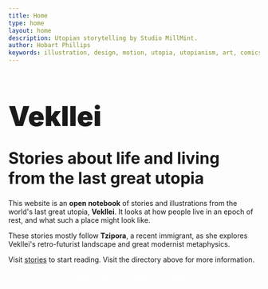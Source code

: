 ```yaml
---
title: Home
type: home
layout: home
description: Utopian storytelling by Studio MillMint.
author: Hobart Phillips
keywords: illustration, design, motion, utopia, utopianism, art, comics, comic, hobart, phillips, vekllei, millmint
---
```

<!--<div class="emoji" id="whirlybat" style="text-align: center;">g</div>-->
<h1 style="font-size:3.4rem; font-weight: 900; line-height: 3.5rem;">Vekllei</h1>
<h1 style="font-size:32px; line-height: 2.5rem; margin-top: 1rem;">Stories about life and living from the last great utopia</h1>

This website is an **open notebook** of stories and illustrations from the world's last great utopia, **Vekllei**. It looks at how people live in an epoch of rest, and what such a place might look like.

These stories mostly follow **Tzipora**, a recent immigrant, as she explores Vekllei's retro-futurist landscape and great modernist metaphysics.

Visit [stories](/posts) to start reading. Visit the directory above for more information.

<h6 style="text-align: center; color: white">Made with love in Hobart, Tasmania.</h6>